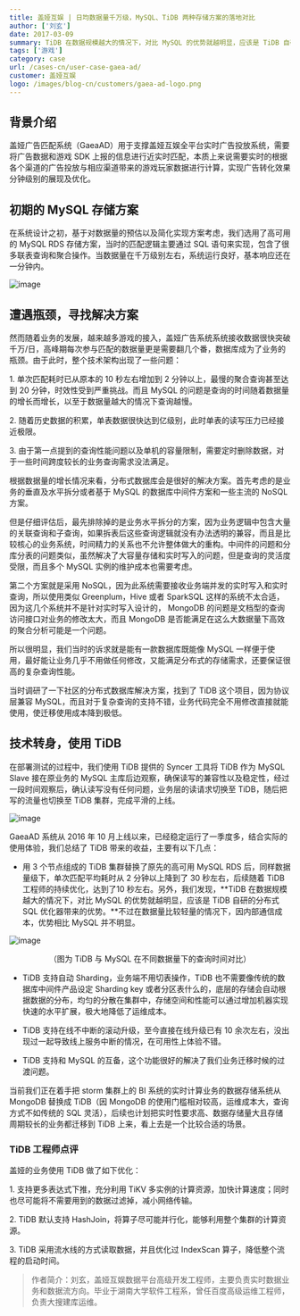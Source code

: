 ```yaml
---
title: 盖娅互娱 | 日均数据量千万级，MySQL、TiDB 两种存储方案的落地对比
author: ['刘玄']
date: 2017-03-09
summary: TiDB 在数据规模越大的情况下，对比 MySQL 的优势就越明显，应该是 TiDB 自研的分布式 SQL 优化器带来的优势。
tags: ['游戏']
category: case
url: /cases-cn/user-case-gaea-ad/
customer: 盖娅互娱
logo: /images/blog-cn/customers/gaea-ad-logo.png
---
```



## 背景介绍

盖娅广告匹配系统（GaeaAD）用于支撑盖娅互娱全平台实时广告投放系统，需要将广告数据和游戏 SDK 上报的信息进行近实时匹配，本质上来说需要实时的根据各个渠道的广告投放与相应渠道带来的游戏玩家数据进行计算，实现广告转化效果分钟级别的展现及优化。


## 初期的 MySQL 存储方案

在系统设计之初，基于对数据量的预估以及简化实现方案考虑，我们选用了高可用的 MySQL RDS 存储方案，当时的匹配逻辑主要通过 SQL 语句来实现，包含了很多联表查询和聚合操作。当数据量在千万级别左右，系统运行良好，基本响应还在一分钟内。

![image](http://upload-images.jianshu.io/upload_images/542677-09b54aadb16c2f2c?imageMogr2/auto-orient/strip%7CimageView2/2/w/1240)

## 遭遇瓶颈，寻找解决方案

然而随着业务的发展，越来越多游戏的接入，盖娅广告系统系统接收数据很快突破千万/日，高峰期每次参与匹配的数据量更是需要翻几个番，数据库成为了业务的瓶颈。由于此时，整个技术架构出现了一些问题：

1\. 单次匹配耗时已从原本的 10 秒左右增加到 2 分钟以上，最慢的聚合查询甚至达到 20 分钟，时效性受到严重挑战。而且 MySQL 的问题是查询的时间随着数据量的增长而增长，以至于数据量越大的情况下查询越慢。

2\. 随着历史数据的积累，单表数据很快达到亿级别，此时单表的读写压力已经接近极限。

3\. 由于第一点提到的查询性能问题以及单机的容量限制，需要定时删除数据，对于一些时间跨度较长的业务查询需求没法满足。

根据数据量的增长情况来看，分布式数据库会是很好的解决方案。首先考虑的是业务的垂直及水平拆分或者基于  MySQL 的数据库中间件方案和一些主流的 NoSQL 方案。

但是仔细评估后，最先排除掉的是业务水平拆分的方案，因为业务逻辑中包含大量的关联查询和子查询，如果拆表后这些查询逻辑就没有办法透明的兼容，而且是比较核心的业务系统，时间精力的关系也不允许整体做大的重构。中间件的问题和分库分表的问题类似，虽然解决了大容量存储和实时写入的问题，但是查询的灵活度受限，而且多个 MySQL 实例的维护成本也需要考虑。

第二个方案就是采用 NoSQL，因为此系统需要接收业务端并发的实时写入和实时查询，所以使用类似 Greenplum，Hive 或者 SparkSQL 这样的系统不太合适，因为这几个系统并不是针对实时写入设计的， MongoDB 的问题是文档型的查询访问接口对业务的修改太大，而且 MongoDB 是否能满足在这么大数据量下高效的聚合分析可能是一个问题。

所以很明显，我们当时的诉求就是能有一款数据库既能像 MySQL 一样便于使用，最好能让业务几乎不用做任何修改，又能满足分布式的存储需求，还要保证很高的复杂查询性能。

当时调研了一下社区的分布式数据库解决方案，找到了 TiDB 这个项目，因为协议层兼容 MySQL，而且对于复杂查询的支持不错，业务代码完全不用修改直接就能使用，使迁移使用成本降到极低。


## 技术转身，使用 TiDB

在部署测试的过程中，我们使用 TiDB 提供的 Syncer 工具将 TiDB 作为 MySQL Slave 接在原业务的 MySQL 主库后边观察，确保读写的兼容性以及稳定性，经过一段时间观察后，确认读写没有任何问题，业务层的读请求切换至 TiDB，随后把写的流量也切换至 TiDB 集群，完成平滑的上线。

![image](http://upload-images.jianshu.io/upload_images/542677-2f404701ea17d5db?imageMogr2/auto-orient/strip%7CimageView2/2/w/1240)

GaeaAD 系统从 2016 年 10 月上线以来，已经稳定运行了一季度多，结合实际的使用体验，我们总结了 TiDB 带来的收益，主要有以下几点：

* 用 3 个节点组成的 TiDB 集群替换了原先的高可用 MySQL RDS 后，同样数据量级下，单次匹配平均耗时从 2 分钟以上降到了 30 秒左右，后续随着 TiDB 工程师的持续优化，达到了10 秒左右。另外，我们发现，**TiDB 在数据规模越大的情况下，对比 MySQL 的优势就越明显，应该是 TiDB 自研的分布式 SQL 优化器带来的优势。**不过在数据量比较轻量的情况下，因内部通信成本，优势相比 MySQL 并不明显。

![image](http://upload-images.jianshu.io/upload_images/542677-d9d3fdbb29c5a6da?imageMogr2/auto-orient/strip%7CimageView2/2/w/1240)

<center>（图为 TiDB 与 MySQL 在不同数据量下的查询时间对比）</center>

* TiDB 支持自动 Sharding，业务端不用切表操作，TiDB 也不需要像传统的数据库中间件产品设定 Sharding key 或者分区表什么的，底层的存储会自动根据数据的分布，均匀的分散在集群中，存储空间和性能可以通过增加机器实现快速的水平扩展，极大地降低了运维成本。

* TiDB 支持在线不中断的滚动升级，至今直接在线升级已有 10 余次左右，没出现过一起导致线上服务中断的情况，在可用性上体验不错。

* TiDB 支持和 MySQL 的互备，这个功能很好的解决了我们业务迁移时候的过渡问题。

当前我们正在着手把 storm 集群上的 BI 系统的实时计算业务的数据存储系统从 MongoDB 替换成 TiDB（因 MongoDB 的使用门槛相对较高，运维成本大，查询方式不如传统的 SQL 灵活），后续也计划把实时性要求高、数据存储量大且存储周期较长的业务都迁移到 TiDB 上来，看上去是一个比较合适的场景。


### TiDB 工程师点评

盖娅的业务使用 TiDB 做了如下优化：

1\. 支持更多表达式下推，充分利用 TiKV 多实例的计算资源，加快计算速度；同时也尽可能将不需要用到的数据过滤掉，减小网络传输。

2\. TiDB 默认支持 HashJoin，将算子尽可能并行化，能够利用整个集群的计算资源。

3\. TiDB 采用流水线的方式读取数据，并且优化过 IndexScan 算子，降低整个流程的启动时间。


>作者简介：刘玄，盖娅互娱数据平台高级开发工程师，主要负责实时数据业务和数据流方向。毕业于湖南大学软件工程系，曾任百度高级运维工程师，负责大搜建库运维。